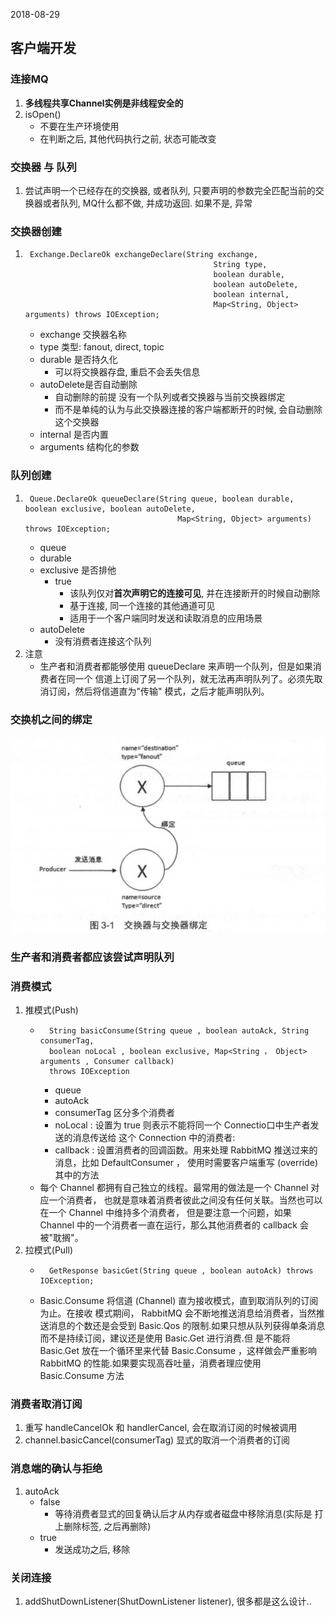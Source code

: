 2018-08-29

## 客户端开发

### 连接MQ
1. **多线程共享Channel实例是非线程安全的**
2. isOpen()
    - 不要在生产环境使用
    - 在判断之后, 其他代码执行之前, 状态可能改变

### 交换器 与 队列
1. 尝试声明一个已经存在的交换器, 或者队列, 只要声明的参数完全匹配当前的交换器或者队列, MQ什么都不做, 并成功返回.
    如果不是, 异常

### 交换器创建
1.      Exchange.DeclareOk exchangeDeclare(String exchange,
                                                 String type,
                                                 boolean durable,
                                                 boolean autoDelete,
                                                 boolean internal,
                                                 Map<String, Object> arguments) throws IOException;
    - exchange 交换器名称
    - type 类型: fanout, direct, topic
    - durable 是否持久化
        - 可以将交换器存盘, 重启不会丢失信息
    - autoDelete是否自动删除
        - 自动删除的前提 没有一个队列或者交换器与当前交换器绑定
        - 而不是单纯的认为与此交换器连接的客户端都断开的时候, 会自动删除这个交换器
    - internal 是否内置
    - arguments 结构化的参数

### 队列创建
1.      Queue.DeclareOk queueDeclare(String queue, boolean durable, boolean exclusive, boolean autoDelete,
                                         Map<String, Object> arguments) throws IOException;
    - queue
    - durable
    - exclusive 是否排他
        - true
            - 该队列仅对**首次声明它的连接可见**, 并在连接断开的时候自动删除
            - 基于连接, 同一个连接的其他通道可见
            - 适用于一个客户端同时发送和读取消息的应用场景
    - autoDelete 
        - 没有消费者连接这个队列
2. 注意
    - 生产者和消费者都能够使用 queueDeclare 来声明一个队列，但是如果消费者在同一个
    信道上订阅了另一个队列，就无法再声明队列了。必须先取消订阅，然后将信道直为"传输" 模式，之后才能声明队列。

### 交换机之间的绑定
![](1.jpg)

### 生产者和消费者都应该尝试声明队列

### 消费模式
1. 推模式(Push)
    -       String basicConsume(String queue , boolean autoAck, String consumerTag,
            boolean noLocal , boolean exclusive, Map<String ， Object> arguments , Consumer callback)
            throws IOException 
        - queue
        - autoAck
        - consumerTag 区分多个消费者
        - noLocal : 设置为 true 则表示不能将同一个 Connectio口中生产者发送的消息传送给
          这个 Connection 中的消费者:
        - callback : 设置消费者的回调函数。用来处理 RabbitMQ 推送过来的消息，比如
          DefaultConsumer ， 使用时需要客户端重写 (override) 其中的方法
    - 每个 Channel 都拥有自己独立的线程。最常用的做法是一个 Channel 对应一个消费者，
      也就是意味着消费者彼此之间没有任何关联。当然也可以在一个 Channel 中维持多个消费者，
      但是要注意一个问题，如果 Channel 中的一个消费者一直在运行，那么其他消费者的 callback
      会被"耽搁"。
2. 拉模式(Pull)
    -       GetResponse basicGet(String queue , boolean autoAck) throws IOException;
    - Basic.Consume 将信道 (Channel) 直为接收模式，直到取消队列的订阅为止。在接收
      模式期间， RabbitMQ 会不断地推送消息给消费者，当然推送消息的个数还是会受到 Basic.Qos
      的限制.如果只想从队列获得单条消息而不是持续订阅，建议还是使用 Basic.Get 进行消费.但
      是不能将 Basic.Get 放在一个循环里来代替 Basic.Consume ，这样做会严重影响 RabbitMQ
      的性能.如果要实现高吞吐量，消费者理应使用 Basic.Consume 方法
      
### 消费者取消订阅
1. 重写 handleCancelOk 和 handlerCancel, 会在取消订阅的时候被调用
2. channel.basicCancel(consumerTag) 显式的取消一个消费者的订阅
      
### 消息端的确认与拒绝
1. autoAck
    - false
        - 等待消费者显式的回复确认后才从内存或者磁盘中移除消息(实际是 打上删除标签, 之后再删除)
    - true
        - 发送成功之后, 移除

### 关闭连接
1. addShutDownListener(ShutDownListener listener), 很多都是这么设计..

        